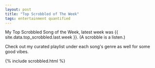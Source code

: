 ```yaml
---
layout: post
title: "Top Scrobbled of The Week"
tags: entertainment quantified
---
```


My Top Scrobbled Song of the Week, latest week was {{ site.data.top_scrobbled.last.week }}.
(A scrobble is a listen.)

Check out my curated playlist under each song's genre as well for some good vibes.

{% include scrobbled.html %}
